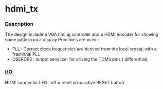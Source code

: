 # hdmi_tx

### Description
The design include a VGA timing controller and a HDMI encoder for showing some pattern on a display
Primitives are used :
- PLL : Correct clock frequencies are derived from the local crystal with a fractional PLL
- OSERDES : output serializer for driving the TDMS pins ( differential)

### [I/O](constraints)
HDMI connector
LED : off = reset
      on  = active
RESET button
